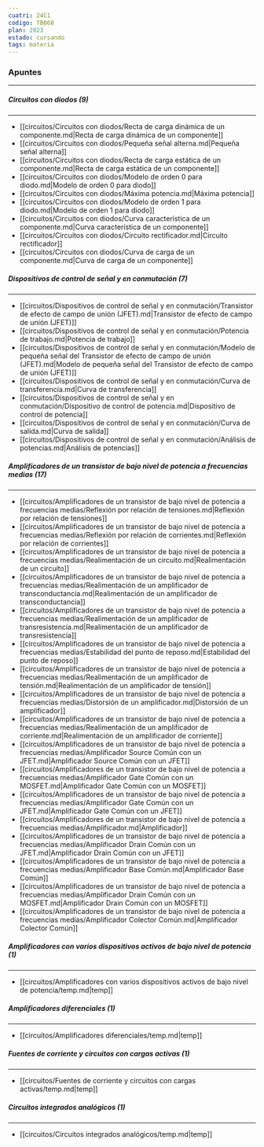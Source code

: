 ```yaml
---
cuatri: 24C1
codigo: TB068
plan: 2023
estado: cursando
tags: materia
---
```

### Apuntes 
---
##### Circuitos con diodos (9)
---
* [[circuitos/Circuitos con diodos/Recta de carga dinámica de un componente.md|Recta de carga dinámica de un componente]]
* [[circuitos/Circuitos con diodos/Pequeña señal alterna.md|Pequeña señal alterna]]
* [[circuitos/Circuitos con diodos/Recta de carga estática de un componente.md|Recta de carga estática de un componente]]
* [[circuitos/Circuitos con diodos/Modelo de orden 0 para diodo.md|Modelo de orden 0 para diodo]]
* [[circuitos/Circuitos con diodos/Máxima potencia.md|Máxima potencia]]
* [[circuitos/Circuitos con diodos/Modelo de orden 1 para diodo.md|Modelo de orden 1 para diodo]]
* [[circuitos/Circuitos con diodos/Curva característica de un componente.md|Curva característica de un componente]]
* [[circuitos/Circuitos con diodos/Circuito rectificador.md|Circuito rectificador]]
* [[circuitos/Circuitos con diodos/Curva de carga de un componente.md|Curva de carga de un componente]]

##### Dispositivos de control de señal y en conmutación (7)
---
* [[circuitos/Dispositivos de control de señal y en conmutación/Transistor de efecto de campo de unión (JFET).md|Transistor de efecto de campo de unión (JFET)]]
* [[circuitos/Dispositivos de control de señal y en conmutación/Potencia de trabajo.md|Potencia de trabajo]]
* [[circuitos/Dispositivos de control de señal y en conmutación/Modelo de pequeña señal del Transistor de efecto de campo de unión (JFET).md|Modelo de pequeña señal del Transistor de efecto de campo de unión (JFET)]]
* [[circuitos/Dispositivos de control de señal y en conmutación/Curva de transferencia.md|Curva de transferencia]]
* [[circuitos/Dispositivos de control de señal y en conmutación/Dispositivo de control de potencia.md|Dispositivo de control de potencia]]
* [[circuitos/Dispositivos de control de señal y en conmutación/Curva de salida.md|Curva de salida]]
* [[circuitos/Dispositivos de control de señal y en conmutación/Análisis de potencias.md|Análisis de potencias]]

##### Amplificadores de un transistor de bajo nivel de potencia a frecuencias medias (17)
---
* [[circuitos/Amplificadores de un transistor de bajo nivel de potencia a frecuencias medias/Reflexión por relación de tensiones.md|Reflexión por relación de tensiones]]
* [[circuitos/Amplificadores de un transistor de bajo nivel de potencia a frecuencias medias/Reflexión por relación de corrientes.md|Reflexión por relación de corrientes]]
* [[circuitos/Amplificadores de un transistor de bajo nivel de potencia a frecuencias medias/Realimentación de un circuito.md|Realimentación de un circuito]]
* [[circuitos/Amplificadores de un transistor de bajo nivel de potencia a frecuencias medias/Realimentación de un amplificador de transconductancia.md|Realimentación de un amplificador de transconductancia]]
* [[circuitos/Amplificadores de un transistor de bajo nivel de potencia a frecuencias medias/Realimentación de un amplificador de transresistencia.md|Realimentación de un amplificador de transresistencia]]
* [[circuitos/Amplificadores de un transistor de bajo nivel de potencia a frecuencias medias/Estabilidad del punto de reposo.md|Estabilidad del punto de reposo]]
* [[circuitos/Amplificadores de un transistor de bajo nivel de potencia a frecuencias medias/Realimentación de un amplificador de tensión.md|Realimentación de un amplificador de tensión]]
* [[circuitos/Amplificadores de un transistor de bajo nivel de potencia a frecuencias medias/Distorsión de un amplificador.md|Distorsión de un amplificador]]
* [[circuitos/Amplificadores de un transistor de bajo nivel de potencia a frecuencias medias/Realimentación de un amplificador de corriente.md|Realimentación de un amplificador de corriente]]
* [[circuitos/Amplificadores de un transistor de bajo nivel de potencia a frecuencias medias/Amplificador Source Común con un JFET.md|Amplificador Source Común con un JFET]]
* [[circuitos/Amplificadores de un transistor de bajo nivel de potencia a frecuencias medias/Amplificador Gate Común con un MOSFET.md|Amplificador Gate Común con un MOSFET]]
* [[circuitos/Amplificadores de un transistor de bajo nivel de potencia a frecuencias medias/Amplificador Gate Común con un JFET.md|Amplificador Gate Común con un JFET]]
* [[circuitos/Amplificadores de un transistor de bajo nivel de potencia a frecuencias medias/Amplificador.md|Amplificador]]
* [[circuitos/Amplificadores de un transistor de bajo nivel de potencia a frecuencias medias/Amplificador Drain Común con un JFET.md|Amplificador Drain Común con un JFET]]
* [[circuitos/Amplificadores de un transistor de bajo nivel de potencia a frecuencias medias/Amplificador Base Común.md|Amplificador Base Común]]
* [[circuitos/Amplificadores de un transistor de bajo nivel de potencia a frecuencias medias/Amplificador Drain Común con un MOSFET.md|Amplificador Drain Común con un MOSFET]]
* [[circuitos/Amplificadores de un transistor de bajo nivel de potencia a frecuencias medias/Amplificador Colector Común.md|Amplificador Colector Común]]

##### Amplificadores con varios dispositivos activos de bajo nivel de potencia (1)
---
* [[circuitos/Amplificadores con varios dispositivos activos de bajo nivel de potencia/temp.md|temp]]

##### Amplificadores diferenciales (1)
---
* [[circuitos/Amplificadores diferenciales/temp.md|temp]]

##### Fuentes de corriente y circuitos con cargas activas (1)
---
* [[circuitos/Fuentes de corriente y circuitos con cargas activas/temp.md|temp]]

##### Circuitos integrados analógicos (1)
---
* [[circuitos/Circuitos integrados analógicos/temp.md|temp]]

